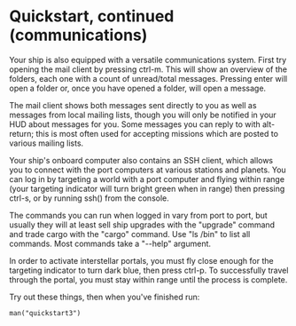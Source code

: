 # Quickstart, continued (communications)

Your ship is also equipped with a versatile communications system.
First try opening the mail client by pressing ctrl-m. This will show
an overview of the folders, each one with a count of unread/total
messages. Pressing enter will open a folder or, once you have opened a
folder, will open a message.

The mail client shows both messages sent directly to you as well as
messages from local mailing lists, though you will only be notified in
your HUD about messages for you. Some messages you can reply to with
alt-return; this is most often used for accepting missions which are
posted to various mailing lists.

Your ship's onboard computer also contains an SSH client, which allows
you to connect with the port computers at various stations and
planets. You can log in by targeting a world with a port computer and
flying within range (your targeting indicator will turn bright green
when in range) then pressing ctrl-s, or by running ssh() from the
console.

The commands you can run when logged in vary from port to port, but
usually they will at least sell ship upgrades with the "upgrade"
command and trade cargo with the "cargo" command. Use "ls /bin" to
list all commands. Most commands take a "--help" argument.

In order to activate interstellar portals, you must fly close enough
for the targeting indicator to turn dark blue, then press ctrl-p. To
successfully travel through the portal, you must stay within range
until the process is complete.

Try out these things, then when you've finished run:

    man("quickstart3")
